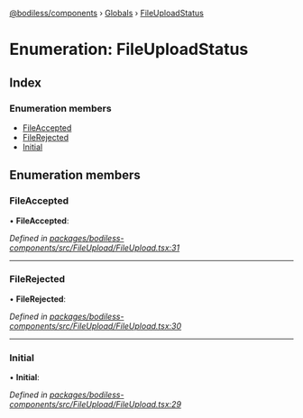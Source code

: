 [@bodiless/components](../README.md) › [Globals](../globals.md) › [FileUploadStatus](fileuploadstatus.md)

# Enumeration: FileUploadStatus

## Index

### Enumeration members

* [FileAccepted](fileuploadstatus.md#fileaccepted)
* [FileRejected](fileuploadstatus.md#filerejected)
* [Initial](fileuploadstatus.md#initial)

## Enumeration members

###  FileAccepted

• **FileAccepted**:

*Defined in [packages/bodiless-components/src/FileUpload/FileUpload.tsx:31](https://github.com/johnsonandjohnson/Bodiless-JS/blob/7bed795a/packages/bodiless-components/src/FileUpload/FileUpload.tsx#L31)*

___

###  FileRejected

• **FileRejected**:

*Defined in [packages/bodiless-components/src/FileUpload/FileUpload.tsx:30](https://github.com/johnsonandjohnson/Bodiless-JS/blob/7bed795a/packages/bodiless-components/src/FileUpload/FileUpload.tsx#L30)*

___

###  Initial

• **Initial**:

*Defined in [packages/bodiless-components/src/FileUpload/FileUpload.tsx:29](https://github.com/johnsonandjohnson/Bodiless-JS/blob/7bed795a/packages/bodiless-components/src/FileUpload/FileUpload.tsx#L29)*
